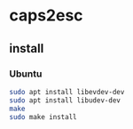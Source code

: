 # caps2esc

## install 

### Ubuntu

```bash
sudo apt install libevdev-dev
sudo apt install libudev-dev
make
sudo make install
```
